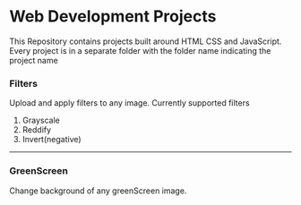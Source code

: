 # Web Development Projects

This Repository contains projects built around HTML CSS and JavaScript. Every project is in a separate folder with the folder name indicating the project name

### Filters
Upload and apply filters to any image. Currently supported filters 
1. Grayscale
2. Reddify 
3. Invert(negative)
----
### GreenScreen
Change background of any greenScreen image. 
